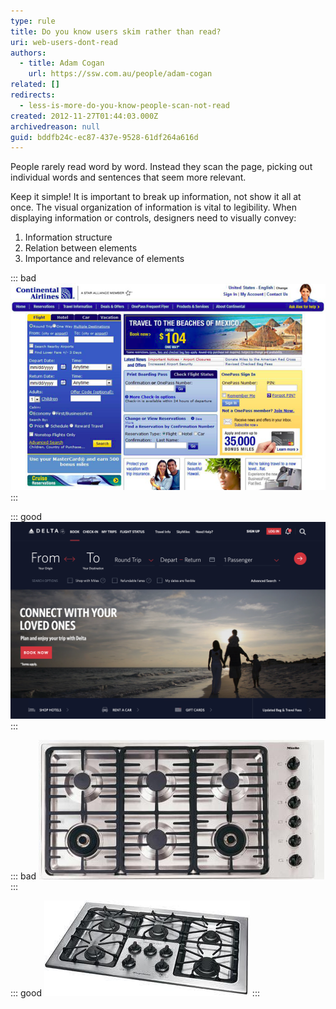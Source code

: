 ```yaml
---
type: rule
title: Do you know users skim rather than read?
uri: web-users-dont-read
authors:
  - title: Adam Cogan
    url: https://ssw.com.au/people/adam-cogan
related: []
redirects:
  - less-is-more-do-you-know-people-scan-not-read
created: 2012-11-27T01:44:03.000Z
archivedreason: null
guid: bddfb24c-ec87-437e-9528-61df264a616d
---
```

People rarely read word by word. Instead they scan the page, picking out individual words and sentences that seem more relevant.

<!--endintro-->

Keep it simple! It is important to break up information, not show it all at once. The visual organization of information is vital to legibility. When displaying information or controls, designers need to visually convey:

1. Information structure
2. Relation between elements
3. Importance and relevance of elements

::: bad
![Figure: Bad example - Can you find how to check in?](../../assets/bad_informationscan.png)
:::

::: good
![Figure: Good example - What about here? Can you find how to check in?](delta-airline.png)
:::

::: bad
![Figure: Bad example - Which is the dial that controls the top-right stove?](../../assets/Bad-Mapping.jpg)
:::

::: good
![Figure: Good example - In this layout, it's easy to see which dial controls which stove](../../assets/Good-Mapping.jpg)
:::
